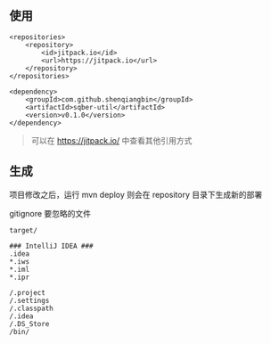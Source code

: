 ## 使用
```
<repositories>
    <repository>
        <id>jitpack.io</id>
        <url>https://jitpack.io</url>
    </repository>
</repositories>

<dependency>
	<groupId>com.github.shenqiangbin</groupId>
	<artifactId>sqber-util</artifactId>
	<version>v0.1.0</version>
</dependency>
```

>可以在 https://jitpack.io/ 中查看其他引用方式 

## 生成

项目修改之后，运行 mvn deploy 则会在 repository 目录下生成新的部署


gitignore 要忽略的文件
```
target/

### IntelliJ IDEA ###
.idea
*.iws
*.iml
*.ipr

/.project
/.settings
/.classpath
/.idea
/.DS_Store
/bin/
```
